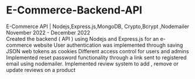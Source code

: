 # E-Commerce-Backend-API
E-Commerce API | Nodejs,Express.js,MongoDB, Crypto,Bcrypt ,Nodemailer          November 2022 - December 2022     
Created the backend ( API ) using Nodejs and Express.js for an e-commerce website
User authentication was implemented through saving JSON web tokens as cookies
Different access control for users and admins
Implemented reset password functionality through a link sent to registered email using nodemailer.
Implemented review system to add , remove or update reviews on a product


